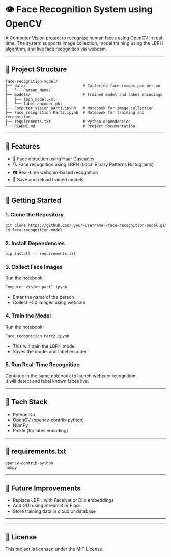 
# 👁️ Face Recognition System using OpenCV

A Computer Vision project to recognize human faces using OpenCV in real-time. The system supports image collection, model training using the LBPH algorithm, and live face recognition via webcam.

---

## 📁 Project Structure

```
face-recognition-model/
├── data/                         # Collected face images per person
│   └── Person_Name/              
├── models/                       # Trained model and label encodings
│   ├── lbph_model.xml
│   └── label_encoder.pkl
├── Computer_vision_part1.ipynb   # Notebook for image collection
├── Face_recognition Part2.ipynb  # Notebook for training and recognition
├── requirements.txt              # Python dependencies
└── README.md                     # Project documentation
```

---

## 🚀 Features

- 🧠 Face detection using Haar Cascades  
- 🔍 Face recognition using LBPH (Local Binary Patterns Histograms)  
- 📷 Real-time webcam-based recognition  
- 📁 Save and reload trained models  

---

## 🔧 Getting Started

### 1. Clone the Repository

```bash
git clone https://github.com/<your-username>/face-recognition-model.git
cd face-recognition-model
```

### 2. Install Dependencies

```bash
pip install -r requirements.txt
```

### 3. Collect Face Images

Run the notebook:

```bash
Computer_vision_part1.ipynb
```

- Enter the name of the person
- Collect ~50 images using webcam

### 4. Train the Model

Run the notebook:

```bash
Face_recognition Part2.ipynb
```

- This will train the LBPH model
- Saves the model and label encoder

### 5. Run Real-Time Recognition

Continue in the same notebook to launch webcam recognition.  
It will detect and label known faces live.

---

## 🧰 Tech Stack

- Python 3.x  
- OpenCV (opencv-contrib-python)  
- NumPy  
- Pickle (for label encoding)

---

## 📄 requirements.txt

```
opencv-contrib-python
numpy
```

---

## 📌 Future Improvements

- Replace LBPH with FaceNet or Dlib embeddings  
- Add GUI using Streamlit or Flask  
- Store training data in cloud or database  

---

---

## 📜 License

This project is licensed under the MIT License.
